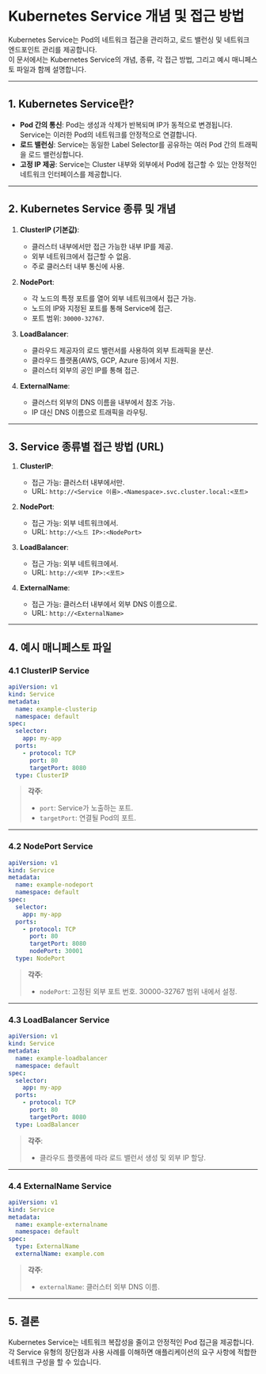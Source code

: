 
# Kubernetes Service 개념 및 접근 방법

Kubernetes Service는 Pod의 네트워크 접근을 관리하고, 로드 밸런싱 및 네트워크 엔드포인트 관리를 제공합니다.  
이 문서에서는 Kubernetes Service의 개념, 종류, 각 접근 방법, 그리고 예시 매니페스토 파일과 함께 설명합니다.

---

## 1. Kubernetes Service란?

- **Pod 간의 통신**: Pod는 생성과 삭제가 반복되며 IP가 동적으로 변경됩니다. Service는 이러한 Pod의 네트워크를 안정적으로 연결합니다.
- **로드 밸런싱**: Service는 동일한 Label Selector를 공유하는 여러 Pod 간의 트래픽을 로드 밸런싱합니다.
- **고정 IP 제공**: Service는 Cluster 내부와 외부에서 Pod에 접근할 수 있는 안정적인 네트워크 인터페이스를 제공합니다.

---

## 2. Kubernetes Service 종류 및 개념

1. **ClusterIP (기본값)**:
   - 클러스터 내부에서만 접근 가능한 내부 IP를 제공.
   - 외부 네트워크에서 접근할 수 없음.
   - 주로 클러스터 내부 통신에 사용.

2. **NodePort**:
   - 각 노드의 특정 포트를 열어 외부 네트워크에서 접근 가능.
   - 노드의 IP와 지정된 포트를 통해 Service에 접근.
   - 포트 범위: `30000-32767`.

3. **LoadBalancer**:
   - 클라우드 제공자의 로드 밸런서를 사용하여 외부 트래픽을 분산.
   - 클라우드 플랫폼(AWS, GCP, Azure 등)에서 지원.
   - 클러스터 외부의 공인 IP를 통해 접근.

4. **ExternalName**:
   - 클러스터 외부의 DNS 이름을 내부에서 참조 가능.
   - IP 대신 DNS 이름으로 트래픽을 라우팅.

---

## 3. Service 종류별 접근 방법 (URL)

1. **ClusterIP**:
   - 접근 가능: 클러스터 내부에서만.
   - URL: `http://<Service 이름>.<Namespace>.svc.cluster.local:<포트>`

2. **NodePort**:
   - 접근 가능: 외부 네트워크에서.
   - URL: `http://<노드 IP>:<NodePort>`

3. **LoadBalancer**:
   - 접근 가능: 외부 네트워크에서.
   - URL: `http://<외부 IP>:<포트>`

4. **ExternalName**:
   - 접근 가능: 클러스터 내부에서 외부 DNS 이름으로.
   - URL: `http://<ExternalName>`

---

## 4. 예시 매니페스토 파일

### 4.1 ClusterIP Service
```yaml
apiVersion: v1
kind: Service
metadata:
  name: example-clusterip
  namespace: default
spec:
  selector:
    app: my-app
  ports:
    - protocol: TCP
      port: 80
      targetPort: 8080
  type: ClusterIP
```

> **각주**:
> - `port`: Service가 노출하는 포트.
> - `targetPort`: 연결될 Pod의 포트.

---

### 4.2 NodePort Service
```yaml
apiVersion: v1
kind: Service
metadata:
  name: example-nodeport
  namespace: default
spec:
  selector:
    app: my-app
  ports:
    - protocol: TCP
      port: 80
      targetPort: 8080
      nodePort: 30001
  type: NodePort
```

> **각주**:
> - `nodePort`: 고정된 외부 포트 번호. 30000-32767 범위 내에서 설정.

---

### 4.3 LoadBalancer Service
```yaml
apiVersion: v1
kind: Service
metadata:
  name: example-loadbalancer
  namespace: default
spec:
  selector:
    app: my-app
  ports:
    - protocol: TCP
      port: 80
      targetPort: 8080
  type: LoadBalancer
```

> **각주**:
> - 클라우드 플랫폼에 따라 로드 밸런서 생성 및 외부 IP 할당.

---

### 4.4 ExternalName Service
```yaml
apiVersion: v1
kind: Service
metadata:
  name: example-externalname
  namespace: default
spec:
  type: ExternalName
  externalName: example.com
```

> **각주**:
> - `externalName`: 클러스터 외부 DNS 이름.

---

## 5. 결론

Kubernetes Service는 네트워크 복잡성을 줄이고 안정적인 Pod 접근을 제공합니다.  
각 Service 유형의 장단점과 사용 사례를 이해하면 애플리케이션의 요구 사항에 적합한 네트워크 구성을 할 수 있습니다.
